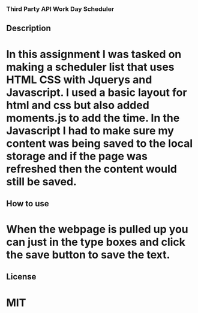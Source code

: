 ### Third Party API Work Day Scheduler 

## Description 

# In this assignment I was tasked on making a scheduler list that uses HTML CSS with Jquerys and Javascript. I used a basic layout for html and css but also added moments.js to add the time. In the Javascript I had to make sure my content was being saved to the local storage and if the page was refreshed then the content would still be saved.

## How to use

# When the webpage is pulled up you can just in the type boxes and click the save button to save the text.

## License

# MIT

